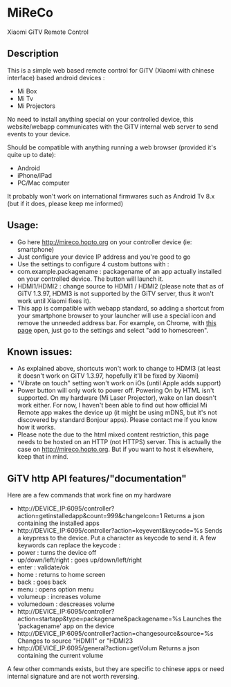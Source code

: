 # MiReCo
Xiaomi GiTV Remote Control

## Description
This is a simple web based remote control for GiTV (Xiaomi with chinese interface) based android devices :
- Mi Box
- Mi Tv
- Mi Projectors

No need to install anything special on your controlled device, this website/webapp communicates with the GiTV internal web server to send events to your device.

Should be compatible with anything running a web browser (provided it's quite up to date):
- Android
- iPhone/iPad
- PC/Mac computer

It probably won't work on international firmwares such as Android Tv 8.x (but if it does, please keep me informed)

## Usage:
* Go here http://mireco.hopto.org on your controller device (ie: smartphone)
* Just configure your device IP address and you're good to go
* Use the settings to configure 4 custom buttons with :
 * com.example.packagename : packagename of an app actually installed on your controlled device. The button will launch it.
 * HDMI1/HDMI2 : change source to HDMI1 / HDMI2 (please note that as of GiTV 1.3.97, HDMI3 is not supported by the GiTV server, thus it won't work until Xiaomi fixes it).
* This app is compatible with webapp standard, so adding a shortcut from your smartphone browser to your launcher will use a special icon and remove the unneeded address bar. For example, on Chrome, with [this page](http://mireco.hopto.org) open, just go to the settings and select "add to homescreen".

## Known issues:
* As explained above, shortcuts won't work to change to HDMI3 (at least it doesn't work on GiTV 1.3.97, hopefully it'll be fixed by Xiaomi)
* "Vibrate on touch" setting won't work on iOs (until Apple adds support)
* Power button will only work to power off. Powering On by HTML isn't supported. On my hardware (Mi Laser Projector), wake on lan doesn't work either. For now, I haven't been able to find out how official Mi Remote app wakes the device up (it might be using mDNS, but it's not discovered by standard Bonjour apps). Please contact me if you know how it works.
* Please note the due to the html mixed content restriction, this page needs to be hosted on an HTTP (not HTTPS) server. This is actually the case on http://mireco.hopto.org. But if you want to host it elsewhere, keep that in mind.

## GiTV http API features/"documentation"
Here are a few commands that work fine on my hardware
* http://DEVICE_IP:6095/controller?action=getinstalledapp&count=999&changeIcon=1
Returns a json containing the installed apps
* http://DEVICE_IP:6095/controller?action=keyevent&keycode=%s
Sends a keypress to the device.
Put a character as keycode to send it.
A few keywords can replace the keycode :
 * power : turns the device off
 * up/down/left/right : goes up/down/left/right
 * enter : validate/ok
 * home : returns to home screen
 * back : goes back
 * menu : opens option menu
 * volumeup : increases volume
 * volumedown : descreases volume
* http://DEVICE_IP:6095/controller?action=startapp&type=packagename&packagename=%s
Launches the 'packagename' app on the device
* http://DEVICE_IP:6095/controller?action=changesource&source=%s
Changes to source "HDMI1" or "HDMI23
* http://DEVICE_IP:6095/general?action=getVolum
Returns a json containing the current volume

A few other commands exists, but they are specific to chinese apps or need internal signature and are not worth reversing.
